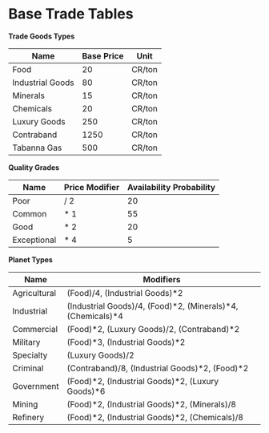 # Base Trade Tables

**Trade Goods Types**

| Name             | Base Price | Unit   |
|------------------|------------|--------|
| Food             | 20         | CR/ton |
| Industrial Goods | 80         | CR/ton |
| Minerals         | 15         | CR/ton |
| Chemicals        | 20         | CR/ton |
| Luxury Goods     | 250        | CR/ton |
| Contraband       | 1250       | CR/ton |
| Tabanna Gas      | 500        | CR/ton |


**Quality Grades**

| Name          | Price Modifier | Availability Probability |
|---------------|----------------|--------------------------|
| Poor          | / 2            | 20                       |
| Common        | * 1            | 55                       |
| Good          | * 2            | 20                       |
| Exceptional   | * 4            | 5                        |


**Planet Types**

| Name         | Modifiers                                                       |
|--------------|-----------------------------------------------------------------|
| Agricultural | (Food)/4, (Industrial Goods)*2                                  |
| Industrial   | (Industrial Goods)/4, (Food)*2, (Minerals)*4, (Chemicals)*4     |
| Commercial   | (Food)*2, (Luxury Goods)/2, (Contraband)*2                      |
| Military     | (Food)*3, (Industrial Goods)*2                                  |
| Specialty    | (Luxury Goods)/2                                                |
| Criminal     | (Contraband)/8, (Industrial Goods)*2, (Food)*2                  |
| Government   | (Food)*2, (Industrial Goods)*2, (Luxury Goods)*6                |
| Mining       | (Food)*2, (Industrial Goods)*2, (Minerals)/8                    |
| Refinery     | (Food)*2, (Industrial Goods)*2, (Chemicals)/8                   |
